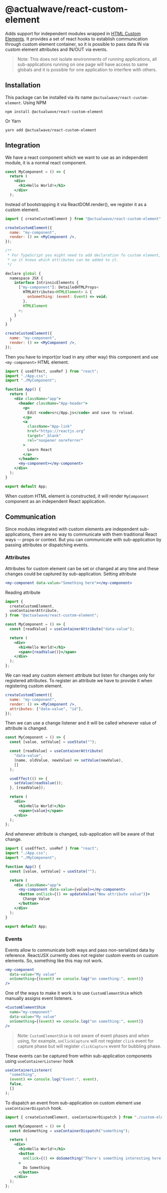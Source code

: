 # @actualwave/react-custom-element

Adds support for independent modules wrapped in [HTML Custom Elements](https://developer.mozilla.org/en-US/docs/Web/Web_Components/Using_custom_elements). It provides a set of react hooks to establish communication through custom element container, so it is possible to pass data IN via custom element attributes and IN/OUT via events.

> Note: This does not isolate environments of running applications, all sub-applications running on one page will have access to same globals and it is possible for one application to interfere with others.

## Installation

This package can be installed via its name `@actualwave/react-custom-element`.
Using NPM

```
npm install @actualwave/react-custom-element
```

Or Yarn

```
yarn add @actualwave/react-custom-element
```

## Integration

We have a react component which we want to use as an independent module, it is a normal react component.

```jsx
const MyComponent = () => {
  return (
    <div>
      <h1>Hello World!</h1>
    </div>
  );
```

Instead of bootstrapping it via ReactDOM.render(), we register it as a custom element.

```jsx
import { createCustomElement } from "@actualwave/react-custom-element";

createCustomElement({
  name: "my-component",
  render: () => <MyComponent />,
});

/**
 * For TypeScript you might need to add declaration fo custom element,
 * so it knows which attributes can be added to it.
 */

declare global {
  namespace JSX {
    interface IntrinsicElements {
      ["my-component"]: DetailedHTMLProps<
        HTMLAttributes<HTMLElement> & {
          onSomething: (event: Event) => void;
        },
        HTMLElement
      >;
    }
  }
}

createCustomElement({
  name: "my-component",
  render: () => <MyComponent />,
});
```

Then you have to import(or load in any other way) this component and use `<my-component>` HTML element.

```jsx
import { useEffect, useRef } from "react";
import "./App.css";
import "./MyComponent";

function App() {
  return (
    <div className="app">
      <header className="App-header">
        <p>
          Edit <code>src/App.js</code> and save to reload.
        </p>
        <a
          className="App-link"
          href="https://reactjs.org"
          target="_blank"
          rel="noopener noreferrer"
        >
          Learn React
        </a>
      </header>
      <my-component></my-component>
    </div>
  );
}

export default App;
```

When custom HTML element is constructed, it will render `MyComponent` component as an independent React application.

## Communication

Since modules integrated with custom elements are independent sub-applications, there are no way to communicate with them traditional React ways -- props or context. But you can communicate with sub-application by passing attributes or dispatching events.

### Attributes

Attributes for custom element can be set or changed at any time and these changes could be captured by sub-application.
Setting attribute

```jsx
<my-component data-value="Something here"></my-component>
```

Reading attribute

```jsx
import {
  createCustomElement,
  useContainerAttribute,
} from "@actualwave/react-custom-element";

const MyComponent = () => {
  const [readValue] = useContainerAttribute("data-value");

  return (
    <div>
      <h1>Hello World!</h1>
      <span>{readValue()}</span>
    </div>
  );
};
```

We can read any custom element attribute but listen for changes only for registered attributes. To register an attribute we have to provide it when registering custom element.

```jsx
createCustomElement({
  name: "my-component",
  render: () => <MyComponent />,
  attributes: ["data-value", "id"],
});
```

Then we can use a change listener and it will be called whenever value of attribute is changed.

```jsx
const MyComponent = () => {
  const [value, setValue] = useState("");

  const [readValue] = useContainerAttribute(
    "data-value",
    (name, oldValue, newValue) => setValue(newValue),
    []
  );

  useEffect(() => {
    setValue(readValue());
  }, [readValue]);

  return (
    <div>
      <h1>Hello World!</h1>
      <span>{value}</span>
    </div>
  );
};
```

And whenever attribute is changed, sub-application will be aware of that change.

```jsx
import { useEffect, useRef } from "react";
import "./App.css";
import "./MyComponent";

function App() {
  const [value, setValue] = useState("");

  return (
    <div className="app">
      <my-component data-value={value}></my-component>
      <button onClick={() => updateValue("New attribute value")}>
        Change Value
      </button>
    </div>
  );
}

export default App;
```

### Events

Events allow to communicate both ways and pass non-serialized data by reference.
React/JSX currently does not register custom events on custom elements. So, something like this may not work.

```jsx
<my-component
  data-value="My value"
  onSomething={(event) => console.log("on something:", event)}
/>
```

One of the ways to make it work is to use `CustomElementShim` which manually assigns event listeners.

```jsx
<CustomElementShim
  name="my-component"
  data-value="My value"
  onSomething={(event) => console.log("on something:", event)}
/>
```

> Note: `CustomElementShim` is not aware of event phases and when using, for example, `onClickCapture` will not register `click` event for capture phase but will register `clickCapture` event for bubbling phase.

These events can be captured from within sub-application components using `useContainerListener` hook

```js
useContainerListener(
  "something",
  (event) => console.log("Event:", event),
  false,
  []
);
```

To dispatch an event from sub-application on custom element use `useContainerDispatch` hook.

```jsx
import { createCustomElement, useContainerDispatch } from "./custom-element";

const MyComponent = () => {
  const doSomething = useContainerDispatch("something");

  return (
    <div>
      <h1>Hello World!</h1>
      <button
        onClick={() => doSomething("There's something interesting here.")}
      >
        Do Something
      </button>
    </div>
  );
};
```
